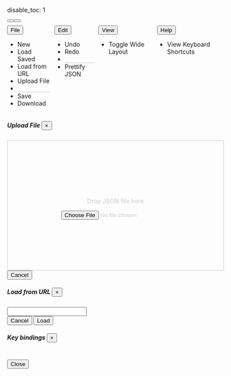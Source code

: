 disable_toc: 1

<script src="../../scripts/editor.bundle.js"></script>
<script src="../../scripts/lottie_explain.js"></script>
<style>
.schema-type {
    color: #998;
    font-style: italic;
}

.schema-type i {
    margin-right: 5px;
    font-style: normal;
}

.tab-content {
    margin: 1em 0;
}

.drop-area {
    border: 1px solid #ccc;
    color: #ccc;
    min-height: 300px;
    display: flex;
    justify-content: center;
    align-items: center;
    flex-flow: column;
}

#editor_area {
    display: flex;
    flex-flow: row wrap;
}

#editor_area > div:first-child {
    margin-bottom: 1ex;
    margin-right: 1ex;
}

.playback-controls {
    display: flex;
}

.player-wrapper {
    max-width:100%;
    width: 512px;
}

.cm-editor:focus-within {
    outline: 2px solid #3daee9 !important;
}

#editor_parent > .cm-editor > .cm-scroller {
    height: 80vh;
}

#editor_parent .cm-scroller {
    overflow: auto;
    resize: vertical;
}

#editor_parent {
    position: relative;
}

body.wide .editor-side {
    width: calc(100% - 512px - 1em);
}

.editor-side {
    width: 100%;
}

body.wide .container {
    width: 100vw;
    margin: 0;
    padding: 0;
}


#editor_parent > #info_box {
    display: none;
    border: 5px solid #555;
    border-radius: 6px;
    padding: 5px;
    background: white;
    color: black;
    font-style: normal;
    word-break: normal;
}


.cm-editor > .tooltip-info-box
{
    background: none;
    border: none;
}

#info_box
{
    border: 5px solid #555;
    border-radius: 6px;
    padding: 5px;
    background: white;
    color: black;
    font-style: normal;
    word-break: normal;
}

.cm-editor > .tooltip-info-box > .cm-tooltip-arrow:after {
    border-top-color: #555;
}

#info_box input[type="color"]
{
    display: block;
    padding: 0;
    width: 96px;
    height: 48px;
    margin-top: 1ex;
}

.action-menu {
    display: flex;
    gap: 10px;
}
.action-menu .dropdown-menu > li > a {
    cursor: pointer;
    user-select: none;
}
.dropdown-divider {
    border-bottom: 1px solid #ccc;
}

</style>
<div class="alert alert-danger" role="alert" style="display: none" id="error_alert"></div>
<div class="alert alert-primary" role="alert" style="display: none" id="loading_alert">
    <div class="spinner-border" role="status"></div>
    Loading...
</div>

<div id="editor_area">
    <div class="player-wrapper">
        <div class="alpha_checkered" id="lottie_target"></div>
        <div class="playback-controls">
            <button onclick="toggle_playback(this)" class="btn btn-primary btn-sm" title="Pause">
                <i class="fa-solid fa-pause"></i>
            </button>
            <button onclick="toggle_playback_controls()" class="btn btn-secondary btn-sm" title="Toggle Playback Controls">
                <i class="fa-solid fa-sliders"></i>
            </button>
            <input type="range" class="form-control" id="frame_slider" oninput="update_frame(this.value)" style="display: none"/>
            <input type="number" id="frame_edit" oninput="update_frame(this.value)" style="display: none"/>
        </div>
    </div>
    <div class="editor-side">
        <div class="action-menu">
            <div class="dropdown">
                <button class="btn btn-secondary btn-sm dropdown-toggle" type="button" id="btn_menu_file" data-toggle="dropdown" aria-haspopup="true" aria-expanded="false">
                    File
                </button>
                <ul class="dropdown-menu" aria-labelledby="btn_menu_file">
                    <li><a class="dropdown-item" onclick="action_new()"><i class="fa-solid fa-file"></i> New</a></li>
                    <li><a class="dropdown-item" onclick="action_load()"><i class="fa-solid fa-cloud-arrow-down"></i> Load Saved</a></li>
                    <li><a class="dropdown-item" data-toggle="modal" data-target="#modal_url">
                        <i class="fa-solid fa-arrow-up-right-from-square"></i> Load from URL
                    </a></li>
                    <li><a class="dropdown-item" data-toggle="modal" data-target="#modal_file">
                        <i class="fa-solid fa-upload"></i> Upload File
                    </a></li>
                    <li class="dropdown-divider"></li>
                    <li><a class="dropdown-item" onclick="action_save()"><i class="fa-solid fa-floppy-disk"></i> Save</a></li>
                    <li><a class="dropdown-item" onclick="action_download()"><i class="fa-solid fa-download"></i> Download</a></li>
                </ul>
            </div>
            <div class="dropdown">
                <button class="btn btn-secondary btn-sm dropdown-toggle" type="button" id="btn_menu_edit" data-toggle="dropdown" aria-haspopup="true" aria-expanded="false">
                    Edit
                </button>
                <ul class="dropdown-menu" aria-labelledby="btn_menu_edit">
                    <li><a class="dropdown-item" onclick="CodeMirrorWrapper.undo(editor)"><i class="fa-solid fa-rotate-left"></i> Undo</a></li>
                    <li><a class="dropdown-item" onclick="CodeMirrorWrapper.redo(editor)"><i class="fa-solid fa-rotate-right"></i> Redo</a></li>
                    <li class="dropdown-divider"></li>
                    <li><a class="dropdown-item" onclick="pretty()"><i class="fa-solid fa-indent"></i> Prettify JSON</a></li>
                </ul>
            </div>
            <div class="dropdown">
                <button class="btn btn-secondary btn-sm dropdown-toggle" type="button" id="btn_menu_edit" data-toggle="dropdown" aria-haspopup="true" aria-expanded="false">
                    View
                </button>
                <ul class="dropdown-menu" aria-labelledby="btn_menu_edit">
                    <li><a class="dropdown-item" onclick="document.body.classList.toggle('wide')">
                        <i class="fa-solid fa-arrows-left-right"></i> Toggle Wide Layout
                    </a></li>
                </ul>
            </div>
            <div class="dropdown">
                <button class="btn btn-secondary btn-sm dropdown-toggle" type="button" id="btn_menu_edit" data-toggle="dropdown" aria-haspopup="true" aria-expanded="false">
                    Help
                </button>
                <ul class="dropdown-menu" aria-labelledby="btn_menu_edit">
                    <li><a class="dropdown-item" data-toggle="modal" data-target="#modal_key_bindings">
                        <i class="fa-solid fa-keyboard"></i> View Keyboard Shortcuts
                    </a></li>
                </ul>
            </div>
        </div>
        <div id="editor_parent">
            <div id="info_box">
                <div class="info_box_details"></div>
                <div class="info_box_lottie alpha_checkered"></div>
                <div class="info_box_buttons" style="display: none" data-toggle="buttons">
                    <label class="btn btn-primary btn-sm" id="btn_center_lottie" title="Show items centered in the preview">
                        <input type="radio" name="options" autocomplete="off"> Fit in View
                    </label>
                    <label class="btn btn-primary btn-sm" id="btn_reset_view" title="Show items as they appear on the file">
                        <input type="radio" name="options" autocomplete="off"> Normal View
                    </label>
                </div>
            </div>
        </div>
    </div>
</div>
<div class="modal fade" id="modal_file" tabindex="-1" role="dialog" aria-hidden="true">
    <div class="modal-dialog" role="document">
        <div class="modal-content">
            <div class="modal-header">
                <h5 class="modal-title">
                    Upload File
                    <button type="button" class="close" data-dismiss="modal" aria-label="Close" />
                        <span aria-hidden="true">&times;</span>
                    </button>
                </h5>
            </div>
            <div class="modal-body">
                <div class="drop-area" ondrop="lottie_drop_input(event);" ondragover="event.preventDefault();">
                    <p>Drop JSON file here</p>
                    <input type="file" onchange="lottie_file_input(event);" class="form-control-file" />
                </div>
            </div>
            <div class="modal-footer">
                <button type="button" class="btn btn-secondary" data-dismiss="modal" id="dismiss_file_modal">Cancel</button>
            </div>
        </div>
    </div>
</div>
<div class="modal fade" id="modal_url" tabindex="-1" role="dialog" aria-hidden="true">
    <div class="modal-dialog" role="document">
        <div class="modal-content">
            <div class="modal-header">
                <h5 class="modal-title">
                    Load from URL
                    <button type="button" class="close" data-dismiss="modal" aria-label="Close" />
                        <span aria-hidden="true">&times;</span>
                    </button>
                </h5>
            </div>
            <div class="modal-body">
                <input type="text" id="input_from_url" class="form-control" />
            </div>
            <div class="modal-footer">
                <button type="button" class="btn btn-secondary" data-dismiss="modal">Cancel</button>
                <button type="button" class="btn btn-primary" data-dismiss="modal"
                    onclick="lottie_url_input(document.getElementById('input_from_url').value)">Load</button>
            </div>
        </div>
    </div>
</div>

<div class="modal fade" id="modal_key_bindings" tabindex="-1" role="dialog" aria-hidden="true">
    <div class="modal-dialog" role="document">
        <div class="modal-content">
            <div class="modal-header">
                <h5 class="modal-title">
                    Key bindings
                    <button type="button" class="close" data-dismiss="modal" aria-label="Close" />
                        <span aria-hidden="true">&times;</span>
                    </button>
                </h5>
            </div>
            <div class="modal-body">
                <table id="key_bindings"></table>
            </div>
            <div class="modal-footer">
                <button type="button" class="btn btn-secondary" data-dismiss="modal">Close</button>
            </div>
        </div>
    </div>
</div>

<script>
    function input_error(e, safe = false)
    {
        error_container.style.display = "block";
        loading_div.style.display = "none";
        clear_element(error_container);
        error_container.appendChild(document.createTextNode(safe ? e : "Could not load input!"));
        console.error(e);
    }

    function input_start()
    {
        error_container.style.display = "none";
        loading_div.style.display = "block";
    }

    function lottie_file_input(ev)
    {
        input_start();
        lottie_receive_files(ev.target.files);
    }

    function lottie_receive_files(files)
    {
        for ( var i = 0; i < files.length; i++ )
        {
            var file = files[i];
            if ( file.type.match("application/json") )
            {
                var reader = new FileReader();

                reader.onload = function(e2)
                {
                    lottie_string_input(e2.target.result);
                    document.getElementById("dismiss_file_modal").click();
                };

                reader.readAsText(file);
                return;
            }
        }

        input_error("Not a JSON file", true);
    }

    function lottie_drop_input(ev)
    {
        ev.preventDefault();

        if (ev.dataTransfer.items)
        {
            input_start();
            lottie_receive_files(
                Array.from(ev.dataTransfer.items)
                .filter(i => i.kind === 'file')
                .map(i => i.getAsFile())
            );
        }
    }

    function lottie_url_input(url)
    {
        input_start();
        fetch(url)
        .then(r => r.json())
        .then(set_editor_json)
        .catch(input_error);
    }

    function set_editor_json(data)
    {
        lottie_string_input(JSON.stringify(data, undefined, 4));
    }

    function update_player_from_editor()
    {
        var load_ok = true;
        var lottie;
        var json_data = editor.state.doc.toString();

        tree_state.begin_load(editor);

        try {
            lottie = JSON.parse(json_data);
        } catch ( json_error ) {
            // Fall back to actual JS notation, which is more forgiving
            try {
                lottie = Function("return " + json_data)();
            } catch(e) {
                load_ok = false;
                tree_state.load_error(editor);
            }
        }

        if ( load_ok )
        {
            lottie_player.lottie = lottie;
            frame_slider.min = frame_edit.min = lottie.ip;
            frame_slider.max = frame_edit.max = lottie.op;
            lottie_player.reload();
            frame_slider.value = frame_edit.value = Math.round(lottie_player.anim.currentFrame);
            lottie_player.anim.addEventListener("enterFrame", (ev) => {
                frame_slider.value = frame_edit.value = Math.round(ev.currentTime);
            });
            worker.postMessage({type: "update", lottie: lottie});
        }
    }

    function update_frame(value)
    {
        value = Number(value);
        if ( value != Math.round(lottie_player.anim.currentFrame) )
            lottie_player.go_to_frame(value);
    }

    function pretty()
    {
        set_editor_json(lottie_player.lottie);
    }

    function lottie_string_input(data)
    {
        editor.dispatch({
            changes: {from: 0, to: editor.state.doc.length, insert: data}
        });

        error_container.style.display = "none";
        loading_div.style.display = "none";
    }

    function json_path_from_node(node, path)
    {
        while ( node.name != "JsonText" )
        {
            if ( node.name == "PropertyName" )
            {
                var prop = editor.state.sliceDoc(node.from + 1, node.to - 1);
                path.unshift(prop);
                node.parent();
                node.parent();
            }
            else if ( node.name == "Property" )
            {
                node.firstChild();
            }
            else
            {
                if ( node.node.parent.name == "Array" )
                {
                    var index = -1;
                    while ( node.prevSibling() )
                        index++;

                    path.unshift(Math.max(0, index));
                }
                node.parent();
            }
        }
    }

    function json_path_from_pos(pos)
    {
        var tree = CodeMirrorWrapper.ensureSyntaxTree(editor.state);
        var cur = tree.cursorAt(pos);
        var path = [];
        var starting_token = cur.node;
        json_path_from_node(cur, path);
        return [path, starting_token];
    }

    function on_worker_message(ev)
    {
        switch ( ev.data.type )
        {
            case "error":
                console.error(ev.data.message);
                break;
            case "schema_loaded":
                tree_state.set_schema(Object.assign(new SchemaData(), ev.data.schema));
                tree_state.load_expressions(ev.data.expressions)
                if ( lottie_player.lottie )
                    worker.postMessage({type: "update", lottie: lottie_player.lottie});
                break;
            case "result":
                tree_state.end_load(editor, ev.data.result);
                break;
            default:
                console.warn("Unknown worker message", ev.data);
                break;
        }
    }

    class TreeResultVisitor
    {
        constructor(schema)
        {
            this.lint_errors = [];
            this.decorations = [];
            this.schema = schema;
        }

        visit(node, result, json, path = [])
        {
            if ( !node || !result )
                return false;

            if ( node.name == "JsonText" )
            {
                this.visit(node.firstChild, result, json, path);
                return false;
            }

            if ( node.name == "Object" )
            {
                this.on_object(node, result, json, path);

                for ( let prop_node of node.getChildren("Property") )
                {
                    let name_node = prop_node.getChild("PropertyName");
                    if ( !name_node )
                        continue;

                    let name = editor.state.sliceDoc(name_node.from + 1, name_node.to - 1);
                    if ( name in result.children )
                    {
                        let prop_result = result.children[name];
                        this.on_property(name, name_node, prop_node, prop_result, result, path);
                        if ( name == "ty" && prop_result.const )
                            this.on_ty_value(prop_node.lastChild, prop_result, result)
                        else
                            this.visit(prop_node.lastChild, prop_result, json[name], path.concat([name]));
                    }
                    else
                    {
                        this.on_unknown_property(name, name_node, prop_node, path.concat([name]));
                    }
                }

                return true;
            }
            else if ( node.name == "Array" && node.firstChild )
            {
                this.on_array(node, result, json, path);
                var index = 0;
                var cur = node.firstChild.cursor();
                // first child is [
                while ( cur.nextSibling() )
                {
                    if ( !(index in result.children) )
                        break;

                    if ( this.visit(cur.node, result.children[index], json[index], path.concat([index])) )
                        index += 1;
                }
                return true;
            }
            else if (
                node.name == "True" || node.name == "False" ||
                node.name == "Null" || node.name == "Number" ||
                node.name == "String"
            )
            {
                this.on_value(node, result, json, path);
                return true;
            }

            return false;
        }

        on_ty_value(node, prop_result, object_result)
        {
            this.add_lint_errors(node, prop_result);
            let schema = this.schema;
            let deco = CodeMirrorWrapper.Decoration.mark({
                class: "info_box_trigger",
                info_box: () => TreeResultVisitor.ty_info_box(
                    editor, schema, node, prop_result, object_result
                ),
            });
            this.decorations.push(deco.range(node.from, node.to));
        }

        lint_error(node, severity, message)
        {
            let error = {
                from: node.from,
                to: node.to,
                severity: severity,
                message: message,
            };
            if ( message.indexOf("<") != -1 )
            {
                error.renderMessage = function() {
                    let span = document.createElement("span");
                    span.innerHTML = message;
                    return span;
                };
            }
            this.lint_errors.push(error);
        }

        add_lint_errors(node, result, path)
        {
            if ( !node || !result )
                return;

            for ( let issue of new Set(result.issues) )
                this.lint_error(node, "error", issue);

            for ( let issue of new Set(result.warnings) )
                this.lint_error(node, "warning", issue);
        }

        on_object(node, result, json, path)
        {
            this.add_lint_errors(node.firstChild, result);
            this.add_lint_errors(node.lastChild, result);

            if ( result.description && result.title.length > 1 )
            {
                let widget;
                let pos = node.firstChild.to;
                if ( result.group == "helpers" && result.cls == "color" )
                    widget = new ColorSchemaWidget(path, result, json, this.schema, pos, node);
                else
                    widget = new SchemaTypeWidget(path, result, json, this.schema, pos);
                let deco = CodeMirrorWrapper.Decoration.widget({
                    widget: widget,
                    side: 1
                });
                this.decorations.push(deco.range(pos));
            }
        }

        on_property(name, name_node, prop_node, prop_result, obj_result, path)
        {
            this.add_lint_errors(name_node, prop_result.key);

            if ( prop_result.key )
            {
                let schema = this.schema;
                let deco = CodeMirrorWrapper.Decoration.mark({
                    class: "info_box_trigger",
                    info_box: (pos) => TreeResultVisitor.property_info_box(
                        pos, editor, schema, name_node, obj_result, prop_result
                    ),
                });
                this.decorations.push(deco.range(name_node.from, name_node.to));

                let value_node = prop_node.lastChild;
                if ( name == "x" && value_node.name == "String" )
                {
                    let code = editor.state.sliceDoc(value_node.from, value_node.to);
                    let widget = new EditExpressionWidget(path, code, value_node);
                    let deco = CodeMirrorWrapper.Decoration.widget({
                        widget: widget,
                        info_box: widget.show_info_box.bind(widget),
                        side: 1
                    });
                    this.decorations.push(deco.range(value_node.from));
                }
            }

        }

        on_unknown_property(name, name_node, prop_node, path)
        {
            this.lint_error(name_node, "warning", `Unknown Property <code>${name}</code>`);
        }

        on_value(node, result, json, path)
        {
            this.add_lint_errors(node, result);
            if ( result.const )
            {
                let schema = this.schema;
                let deco = CodeMirrorWrapper.Decoration.mark({
                    class: "info_box_trigger",
                    info_box: (pos) => TreeResultVisitor.enum_info_box(
                        pos, editor, schema, node, result
                    ),
                });
                this.decorations.push(deco.range(node.from, node.to));
            }
        }

        on_array(node, result, json, path)
        {
            this.on_object(node, result, json, path);
        }

        static property_info_box(pos, view, schema, node, obj_result, prop_result)
        {
            let box = new InfoBoxContents(null, schema);
            box.property(obj_result, prop_result);
            TreeResultVisitor.show_info_box(pos, view, box, node);
        }

        static ty_info_box(view, schema, node, prop_result, object_result)
        {
            let box = new InfoBoxContents(null, schema);
            box.ty_value(object_result, prop_result, view.state.sliceDoc(node.from, node.to));
            TreeResultVisitor.show_info_box(node.from, view, box, node);
        }

        static enum_info_box(pos, view, schema, node, result)
        {
            let box = new InfoBoxContents(null, schema);
            box.enum_value(result, view.state.sliceDoc(node.from, node.to));
            TreeResultVisitor.show_info_box(pos, view, box, node);
        }

        static show_info_box(pos, view, box, node)
        {
            info_box.show_with_contents(null, box.element, box, 0, 0);
            tree_state.show_info_box_tooltip(pos);
        }
    }

    class TreeState
    {
        constructor()
        {
            this.schema = null;
            this.lint_errors = [];
            this.decorations = [];
            this.validation_result = null;
            this.clear_info_effect = CodeMirrorWrapper.StateEffect.define();
            this.load_info_effect = CodeMirrorWrapper.StateEffect.define();
            this.update_tooltip_effect = CodeMirrorWrapper.StateEffect.define();
            this.expression_completions = [];
            this.macro_completions = [];

            let self = this;

            this.decoration_field = CodeMirrorWrapper.StateField.define({
                create()
                {
                    return CodeMirrorWrapper.Decoration.none;
                },

                update(value, transaction)
                {
                    for ( let effect of transaction.effects)
                    {
                        if ( effect.is(self.clear_info_effect) )
                            value = CodeMirrorWrapper.Decoration.none;
                        else if ( effect.is(self.load_info_effect) )
                            value = CodeMirrorWrapper.Decoration.set(self.decorations, true);
                    }

                    return value;
                },

                provide: f => CodeMirrorWrapper.EditorView.decorations.from(f)

            });
            this.info_box_field = CodeMirrorWrapper.StateField.define({
                create() { return []; },

                update(value, transaction)
                {
                    for ( let effect of transaction.effects)
                    {
                        if ( effect.is(self.update_tooltip_effect) )
                        {
                            if ( effect.value )
                                return [effect.value];
                            else
                                return [];
                        }
                    }

                    return value;
                },

                provide: f => CodeMirrorWrapper.showTooltip.computeN([f], state => state.field(f))
            });
        }

        extensions()
        {
            return [
                this.decoration_field,
                this.info_box_field,
            ]
        }

        begin_load(view)
        {
            this.lint_errors = [];
            this.decorations = [];
            view.dispatch({effects: [this.clear_info_effect.of()]});
        }

        end_load(view, result)
        {
            this.validation_result = result;

            let tree = CodeMirrorWrapper.ensureSyntaxTree(view.state, undefined, 2000);
            if ( tree )
            {
                let visitor = new TreeResultVisitor(this.schema);
                visitor.visit(tree.topNode, result, lottie_player.lottie);
                this.lint_errors = visitor.lint_errors;
                this.decorations = visitor.decorations;

                this.get_syntax_errors(tree);
            }
            else
            {
                this.lint_errors = [];
            }

            view.dispatch(CodeMirrorWrapper.setDiagnostics(view.state, this.lint_errors));

            view.dispatch({effects: [this.load_info_effect.of({result: result})]});
        }

        load_error(view)
        {
            this.end_load(view, this.validation_result);
        }

        get_syntax_errors(tree)
        {
            tree.topNode.cursor().iterate(this.add_syntax_error.bind(this));
        }

        add_syntax_error(node)
        {
            if ( node.type.isError )
                this.lint_errors.push({
                    from: node.from == node.to && node.from > 0 ? node.from -1 : node.from,
                    to: node.to,
                    severity: "error",
                    message: "Invalid JSON"
                });
            return true;
        }

        add_expr_function(name, def)
        {
            if ( !Array.isArray(def) )
                def = [def];

            for ( let d of def )
            {
                let syn = "";
                if ( d.params )
                    syn = d.params.map(p => p.name).join(", ");

                let data = {
                    label: name,
                    type: "function",
                    detail: "(" + syn + ")"
                };

                if ( d.description )
                    data.info = d.description;
                else if ( d.return && d.return.description )
                    data.info = d.return.description;

                this.expression_completions.push(data);
            }
        }

        add_expr_builtin(name, value)
        {
            this.expression_completions.push({
                label: name,
                type: "namespace",
            });

            for ( let [n, d] of Object.entries(Object.getOwnPropertyDescriptors(value)) )
            {
                if ( n.indexOf("(") != -1 )
                    continue;

                let is_func = typeof d.value == "function";

                this.expression_completions.push({
                    label: "Math." + n,
                    type: is_func ? "function" : "constant",
                    detail: is_func ? "()" : "",
                });

            }
        }

        load_expressions(expr_schema)
        {
            for ( let [n, v] of Object.entries(expr_schema.variables) )
            {
                let data = {
                    label: n,
                    type: "variable"
                };
                if ( v.description )
                    data.info = v.description;
                this.expression_completions.push(data);
            }

            for ( let [n, v] of Object.entries(expr_schema.functions) )
                this.add_expr_function(n, v);

            for ( let [n, v] of Object.entries(expr_schema.aliases) )
                this.add_expr_function(n, expr_schema.functions[v]);

            this.add_expr_builtin("Math", Math);
        }

        hide_tooltip()
        {
            editor.dispatch({effects: [this.update_tooltip_effect.of(null)]});
        }

        show_info_box_tooltip(pos, options = {})
        {
            let tooltip = {
                pos: pos,
                above: true,
                arrow: true,
                ...options,
                create: () => {
                    let div = document.createElement("div");
                    info_box.element.setAttribute("style", "");
                    div.appendChild(info_box.element);
                    div.classList.add("tooltip-info-box");
                    return {dom: div};
                }
            }

            editor.dispatch({effects: [this.update_tooltip_effect.of(tooltip)]});
        }

        set_schema(schema)
        {
            this.schema = schema;
            this.schema.root = null; // not needed

            let template_builder = new TemplateFromSchemaBuilder(schema);
            for ( let name of Object.keys(schema.schema.$defs.layers) )
            {
                if ( name.endsWith("-layer") )
                    this.add_schema_completion(template_builder, name, "#/$defs/layers/" + name);
            }

            let avoid = new Set([
                "base-stroke", "gradient", "modifier", "repeater-transform", "shape-element",
                "shape-list", "shape",
            ]);

            for ( let name of Object.keys(schema.schema.$defs.shapes) )
            {
                if ( ! avoid.has(name) )
                    this.add_schema_completion(template_builder, name == "transform" ? "transform_shape" : name, "#/$defs/shapes/" + name);
            }

            this.add_schema_completion(template_builder, "transform", "#/$defs/helpers/transform");

            this.add_property_macro(template_builder, "value", 0);
            this.add_property_macro(template_builder, "vector", [0, 0]);
            this.add_property_macro(template_builder, "color", [0, 0, 0]);
        }

        add_property_macro(template_builder, name, value, descr)
        {
            let template = {
                a: 0,
                k: value
            };
            this.add_macro_completion(name, template);

            template = {
                a: 1,
                k: [
                    template_builder.keyframe_value(value),
                    {
                        t: 0,
                        s: Array.isArray(value) ? value : [value],
                    },
                ]
            };
            this.add_macro_completion(name, template, undefined, "(animated)");
            this.add_macro_completion(name, template_builder.keyframe_value(value), undefined, "keyframe");
        }

        add_schema_completion(template_builder, name, ref)
        {
            let data = template_builder.ref_data(ref);
            let template = template_builder.data_to_template(data);
            this.add_macro_completion(name.replace("-", "_"), template, data.description);
        }

        add_macro_completion(name, template, description, detail)
        {
            let lines = JSON.stringify(template, undefined, 4).split("\n");
            this.macro_completions.push({
                label: name,
                type: "type",
                detail: detail,
                info: description,
                lines: lines,
                apply: apply_long_completion
            })
        }

        macro_autocomplete(context)
        {
            let word = context.matchBefore(/\w*/)
            if ( word.from == word.to && !context.explicit )
                return null;

            return {
                from: word.from,
                options: this.macro_completions
            }
        }
    }

    function indent_at(state, pos)
    {
        let line = state.doc.lineAt(pos);
        return "\n" + line.text.match(/^\s*/)[0];
    }

    function apply_long_completion(view, completion, from, to)
    {
        let lines = completion.lines;
        let text = lines.join(indent_at(view.state, from));

        view.dispatch(CodeMirrorWrapper.insertCompletionText(view.state, text, from, to));
    }

    class TemplateFromSchemaBuilder
    {
        constructor(schema)
        {
            this.schema = schema;
            this.data_cache = {};
        }

        ref_data(ref)
        {
            if ( ref in this.data_cache )
                return this.data_cache[ref];

            let data = {};
            switch ( ref )
            {
                case "#/$defs/animated-properties/position":
                case "#/$defs/animated-properties/multi-dimensional":
                    data = this.prop_schema([0, 0]);
                    break;
                case "#/$defs/animated-properties/color-value":
                    data = this.prop_schema([0, 0, 0]);
                    break;
                case "#/$defs/animated-properties/value":
                    data = this.prop_schema(0);
                    break;
                case "#/$defs/animated-properties/position-keyframe":
                case "#/$defs/animated-properties/keyframe":
                    data = this.keyframe_schema([0, 0]);
                    break;
                case "#/$defs/helpers/transform":
                    this.item_data(this.schema.get_ref_data(ref), data);
                    data.properties.o = this.prop_schema(100);
                    data.properties.r = this.prop_schema(0);
                    data.properties.p = this.prop_schema([0, 0]);
                    data.required = ["a", "p", "s", "r", "o"];
                    break;
                default:
                    this.item_data(this.schema.get_ref_data(ref), data);
                    break;
            }
            this.data_cache[ref] = data;
            return data;
        }

        prop_schema(value)
        {
            return {
                "const": {
                    a: 0,
                    k: value,
                }
            }
        }

        keyframe_value(value)
        {
            return {
                t: 0,
                s: Array.isArray(value) ? value : [value],
                o: {x: [0], y: [0]},
                i: {x: [1], y: [1]},
            }
        }

        item_data(obj, out)
        {
            if ( obj.const !== undefined )
            {
                out.const = obj.const;

                if ( obj.description )
                    out.description = obj.description;

                return;
            }

            if ( obj.allOf )
                for ( let s of obj.allOf )
                    this.item_data(s, out)

            if ( obj.if )
            {
                this.item_data(obj.if, out);
                this.item_data(obj.then, out);
            }

            if ( obj.$ref )
                this.merge_data(out, this.ref_data(obj.$ref));


            if ( obj.description )
                out.description = obj.description;

            if ( obj.properties )
            {
                if ( !out.properties )
                    out.properties = {};

                for ( let [name, prop] of Object.entries(obj.properties) )
                {
                    if ( !(name in out) )
                        out.properties[name] = {};
                    this.item_data(prop, out.properties[name]);
                }
            }

            switch ( obj.type )
            {
                case "number":
                case "integer":
                    out.default = 0;
                    break;
                case "string":
                    out.default = {};
                    break;
                case "boolean":
                    out.default = false;
                    break;
                case "array":
                    obj.default = [];
                    break;
            }

            if ( obj.default !== undefined )
                out.default = obj.default;

            if ( obj.required )
            {
                if ( !out.required )
                    out.required = [];
                out.required = out.required.concat([...obj.required]);
            }
        }

        merge_data(dest, other)
        {
            if ( dest.description === undefined )
                dest.description = other.description;

            if ( dest.const === undefined && other.const !== undefined )
            {
                dest.const = other.const;
                return;
            }

            if ( dest.default === undefined )
                dest.default = other.default;

            if ( other.properties )
            {
                if ( !dest.properties )
                    dest.properties = {};

                for ( let [name, prop] of Object.entries(other.properties) )
                {
                    if ( !(name in dest.properties) )
                        dest.properties[name] = {};

                    this.merge_data(dest.properties[name], prop);
                }
            }


            if ( other.required )
            {
                if ( !dest.required )
                    dest.required = [];
                dest.required = dest.required.concat([...other.required]);
            }
        }

        data_to_template(data)
        {
            if ( data.template )
                return data.template;

            if ( data.const !== undefined )
                return data.template = data.const;

            if ( data.default !== undefined )
                return data.template = data.default;

            data.template = {};

            if ( data.required )
            {
                for ( let name of new Set(data.required) )
                    data.template[name] = this.data_to_template(data.properties[name]);
            }

            return data.template;
        }
    }

    function inspect_tree(node)
    {
        let children = [];
        let name = node.name;

        if ( node.firstChild() )
        {
            while ( true )
            {
                children.push(inspect_tree(node));
                if ( !node.nextSibling() )
                    break;
            }
            node.parent()
        }

        return { [name]: children };
    }

    function autocomplete_cmp(a, b)
    {
        if ( a.boost != b.boost )
        {
            if ( a.boost < b.boost )
                return 1;

            if ( a.boost > b.boost )
                return -1;
        }

        if ( a.label < b.label )
            return -1;

        if ( a.label > b.label )
            return 1;

        return 0;
    }

    function autocomplete(context)
    {
        if ( !tree_state.validation_result )
            return null;

        let tree = CodeMirrorWrapper.ensureSyntaxTree(context.state);
        let cur = tree.cursorAt(context.pos);
        let from = context.pos;
        let to = context.pos;
        let in_prop = false;
        let prop_prefix = "";

        if ( cur.name == "Property" )
        {
            cur.firstChild();
            if ( cur.nextSibling() )
            {
                if ( !cur.type.isError )
                    return null;
                cur.prevSibling();
            }
        }

        if ( cur.name == "PropertyName" )
        {
            from = cur.from;
            to = cur.to;
            cur.parent()
            cur.parent();
            prop_prefix = context.state.sliceDoc(from + 1, to);
            if ( prop_prefix.endsWith("\"") )
                prop_prefix = prop_prefix.substr(0, prop_prefix.length - 1);

            in_prop = true;
        }
        else if ( !context.explicit )
        {
            return null;
        }

        if ( cur.name != "Object" )
            return null;

        let before = context.state.sliceDoc(0, context.pos);
        if ( !in_prop )
        {
            let obj_token = before.search(/[{,][^:{},]*$/);
            if ( obj_token == -1 )
                return null;

            let unmatched_quote = before.substr(obj_token).indexOf('"');
            if ( unmatched_quote != -1 )
            {
                from = unmatched_quote + obj_token;
                prop_prefix = before.substr(from+1);
            }
        }
        else if ( before.search(/:[^,]*$/) != -1 )
        {
            return null;
        }

        let path = [];
        json_path_from_node(cur.node.cursor(), path);

        let object_data = descend_validation_path(tree_state.validation_result, path);
        if ( !object_data.length )
            return null;

        let all_props = Object.keys(object_data[0].all_properties);
        if ( !all_props.length )
            return null;

        let keys_already_present = new Set();
        cur.firstChild();
        while ( cur.nextSibling() )
        {
            if ( cur.name == "Property" )
            {
                cur.firstChild();
                keys_already_present.add(context.state.sliceDoc(cur.from + 1, cur.to - 1));
                cur.parent();
            }
        }

        let matching_props = [];

        for ( let prop of all_props )
        {
            let boost = prop_prefix && prop.startsWith(prop_prefix) ? 1 : 0;
            if ( !keys_already_present.has(prop) || boost )
                matching_props.push({
                    label: prop,
                    apply: '"' + prop + '"' + (in_prop ? "" : ": "),
                    boost: boost,
                    type: "variable",
                    detail: object_data[0].all_properties[prop].title,
                    info: object_data[0].all_properties[prop].description,
                });
        }

        if ( !matching_props.length )
            return null;

        matching_props.sort(autocomplete_cmp);

        return {
            from: from,
            to: to,
            filter: false,
            options: matching_props
        };
    }

    class SchemaTypeWidget extends CodeMirrorWrapper.WidgetType
    {
        constructor(path, result, json, schema, pos)
        {
            super();
            this.result = result;
            this.path = path;
            this.path_str = path.join(".");
            this.schema = schema;
            this.lottie = json;
            this.pos = pos;
        }

        eq(other)
        {
            return this.path_str == other.path_str;
        }

        show_info_box(pos)
        {
            let box = new InfoBoxContents(null, this.schema);
            box.result_info_box(this.result, this.lottie, lottie_player.lottie, false);
            info_box.show_with_contents(null, box.element, box, 0, 0);
            tree_state.show_info_box_tooltip(pos);
        }

        toDOM()
        {
            get_validation_links(this.result, this.schema); // updates title

            let span = document.createElement("span");
            span.classList.add("schema-type");
            span.classList.add("info_box_trigger");

            let icon_class = schema_icons[this.result.def] ?? "fas fa-info-circle";
            let icon = document.createElement("i");
            icon.setAttribute("class", icon_class);
            span.appendChild(icon);

            span.appendChild(document.createTextNode(this.result.title));
            span.addEventListener("click", this.on_click.bind(this));

            return span;
        }

        on_click()
        {
            this.show_info_box(this.pos);
        }

        ignoreEvent(ev) { return true; }
    }

    class ColorSchemaWidget extends SchemaTypeWidget
    {
        constructor(path, result, json, schema, pos, node)
        {
            super(path, result, json, schema, pos);
            this.from = node.from;
            this.to = node.to;
        }

        lottie_to_hex(lottie)
        {
            return "#" + lottie.slice(0, 3)
                .map(i => Math.round(Math.min(Math.max(i, 0), 1) * 0xff)
                .toString(16).padStart(2, "0")).join("")
            ;
        }

        hex_to_lottie_lines(hex)
        {
            return ["[", ...[1, 3, 5].map(i =>
                "    " +
                (parseInt(hex.slice(i, i+2), 16) / 255).toFixed(3) +
                (i != 5 ? "," : "")
            ), "]"];
        }

        on_input(ev)
        {
            let lines = this.hex_to_lottie_lines(ev.target.value);
            let text = lines.join(indent_at(editor.state, this.from));

            editor.dispatch({
                changes: {from: this.from, to: this.to, insert: text}
            });
            this.to = this.from + text.length;
        }

        show_info_box(pos)
        {
            let box = new InfoBoxContents(null, this.schema);
            box.result_info_box(this.result, this.lottie, lottie_player.lottie, false, true, false);
            var input = box.add("input", null, {type: "color", value: this.lottie_to_hex(this.lottie)});
            input.addEventListener("input", this.on_input.bind(this));


            info_box.show_with_contents(null, box.element, box, 0, 0);
            tree_state.show_info_box_tooltip(pos);
        }
    }

    class EditExpressionWidget extends CodeMirrorWrapper.WidgetType
    {
        constructor(path, script, node)
        {
            super();
            this.path = path;
            this.script = JSON.parse(script);
            this.path_str = path.join(".");
            this.from = node.from;
            this.to = node.to;
        }

        eq(other)
        {
            return this.path_str == other.path_str;
        }

        toDOM()
        {
            let span = document.createElement("span");
            span.classList.add("schema-type");
            span.classList.add("info_box_trigger");

            let icon = document.createElement("i");
            icon.setAttribute("class", "fas fa-file-code");
            span.appendChild(icon);

            span.title = "Edit Expression";

            return span;
        }

        update_code(update)
        {
            let expr = JSON.stringify(update.state.doc.toString());

            editor.dispatch({
                changes: {from: this.from, to: this.to, insert: expr}
            });
            this.to = this.from + expr.length;
        }

        show_info_box(pos)
        {
            let element = document.createElement("div");

            let title = element.appendChild(document.createElement("strong"));
            let a = title.appendChild(document.createElement("a"));
            a.appendChild(document.createTextNode("Expression"));
            a.setAttribute("href", "/lottie-docs/expressions/");
            title.appendChild(document.createTextNode(" Editor"));

            let lang = CodeMirrorWrapper.javascript();
            let expression_editor = new CodeMirrorWrapper.EditorView({
                state: CodeMirrorWrapper.EditorState.create({
                    extensions: [
                        ...CodeMirrorWrapper.default_extensions,
                        CodeMirrorWrapper.on_change(this.update_code.bind(this)),
                        // Use this instead of override to keep default completions
                        new CodeMirrorWrapper.LanguageSupport(
                            lang.language,
                            [
                                ...lang.support,
                                lang.language.data.of({autocomplete: autocomplete_expression})
                            ],
                        )
                    ]
                }),
                parent: element
            });
            expression_editor.dispatch({
                changes: {from: 0, to: 0, insert: this.script}
            });
            let line = editor.state.doc.lineAt(this.from);
            info_box.show_with_contents(null, element, expression_editor, 0, 0);

            setTimeout(() => {
                expression_editor.focus(),
                expression_editor.dispatch({selection: {anchor: this.script.length}})
            }, 0);

            tree_state.show_info_box_tooltip(
                line.from,
                {
                    arrow: false,
                    above: false,
                }
            );
        }

        ignoreEvent(ev) { return false; }
    }

    function on_click(ev, view)
    {
        let pos = editor.posAtCoords({x: ev.clientX, y: ev.clientY});
        view.state.field(tree_state.decoration_field).between(pos, pos, (from, to, deco) => {
            if ( deco.spec.info_box )
                deco.spec.info_box(pos)
        });
    }

    function action_save()
    {
        localStorage.setItem("editor_lottie", JSON.stringify(lottie_player.lottie));
    }

    function action_load()
    {
        set_editor_json(JSON.parse(localStorage.getItem("editor_lottie")));
    }

    function action_new()
    {
        set_editor_json({
            "v": "5.5.2",
            "fr": 60,
            "ip": 0,
            "op": 60,
            "w": 512,
            "h": 512,
            "ddd": 0,
            "assets": [],
            "fonts": {
                "list": []
            },
            "layers": []
        });
    }

    function action_download()
    {
        download_json(lottie_player.lottie, "lottie.json");
    }

    function autocomplete_expression(context)
    {
        let line = context.state.doc.lineAt(context.pos);
        let before = line.text.slice(line.from, context.pos - line.from);
        let after = line.text.slice(context.pos - line.from);

        let start = before.search(/(\w|\.|\$)*$/);
        if ( start == -1 )
            start = context.pos;
        else
            start += line.from;

        let end = after.search(/(\W|$)/);
        if ( end == -1 )
            end = context.pos;
        else
            end += context.pos;

        if ( start == end && !context.explicit )
            return null;

        return {
            from: start,
            to: end,
            options: tree_state.expression_completions
        };
    }

    function toggle_playback(button)
    {
        if ( lottie_player.autoplay )
        {
            lottie_player.pause();
            button.title = "Play";
            button.firstElementChild.setAttribute("class", "fa-solid fa-play");
        }
        else
        {
            lottie_player.play();
            button.title = "Pause";
            button.firstElementChild.setAttribute("class", "fa-solid fa-pause");
        }
    }

    function toggle_playback_controls()
    {
        if ( frame_slider.style.display == "none" )
        {
            frame_slider.style.display = "block";
            frame_edit.style.display = "block";
        }
        else
        {
            frame_slider.style.display = "none";
            frame_edit.style.display = "none";
        }
    }

    function get_tooltip(state)
    {
        if ( !tree_state.tooltip )
            return [];

        return [tree_state.tooltip]
    }

    let expr_variables = ["$bm_rt", "time", "value", "thisProperty", "thisComp", "thisLayer"];
    let expr_funcs = ["comp", "posterizeTime", "timeToFrames", "framesToTime", "rgbToHsl", "hslToRgb",
        "createPath", "add", "sub", "mul", "div", "mod", "clamp", "normalize", "length", "lookAt",
        "seedRandom", "random", "linear", "ease", "easeIn", "easeOut",
        "degreesToRadians", "radiansToDegrees", "$bm_sum", "sum", "$bm_sub", "$bm_div"
    ];

    let tree_state = new TreeState();

    let frame_slider = document.getElementById("frame_slider");
    let frame_edit = document.getElementById("frame_edit");

    let editor_parent = document.getElementById("editor_parent");
    let editor = new CodeMirrorWrapper.EditorView({
        state: CodeMirrorWrapper.EditorState.create({
            extensions: [
                CodeMirrorWrapper.lintGutter(),
                ...CodeMirrorWrapper.default_extensions,
                CodeMirrorWrapper.json(),
                CodeMirrorWrapper.on_change(update_player_from_editor),
                tree_state.extensions(),
                CodeMirrorWrapper.autocompletion({override: [autocomplete, tree_state.macro_autocomplete.bind(tree_state)]}),
                CodeMirrorWrapper.EditorView.domEventHandlers({click: on_click}),
            ]
        }),
        parent: editor_parent
    });

    let info_box = new InfoBox(document.getElementById("info_box"));
    document.body.addEventListener("click", e => {
        if (
            !e.target.closest(".info_box_trigger") &&
            !info_box.element.contains(e.target)
        )
        {
            info_box.hide();
            tree_state.hide_tooltip();
        }
    });

    const worker = new Worker("../../scripts/explain_worker.js");
    worker.onmessage = on_worker_message;

    var lottie_player = new LottiePlayer("lottie_target", undefined);

    let error_container = document.getElementById("error_alert");
    let loading_div = document.getElementById("loading_alert");

    var data = playground_get_data();
    if ( data )
    {
        if ( data[0] == "{" )
            lottie_string_input(data);
        else
            lottie_url_input(data);
    }
    else
    {
        action_new();
    }

    let key_bindings_parent = document.getElementById("key_bindings");
    let platform = "linux";
    let mod = "Ctrl";
    if ( navigator.platform.indexOf("Mac") != -1 )
    {
        platform = "mac";
        mode = "Cmd";
    }
    else if ( navigator.platform.indexOf("Win") != -1 )
    {
        platform = "win";
    }

    for ( arr of editor.state.field(CodeMirrorWrapper.keymap) )
    {
        for ( key of arr )
        {
            let seq = key[platform] ?? key.key;
            if ( seq && key.run.name )
            {
                let row = key_bindings.appendChild(document.createElement("tr"));
                row.appendChild(document.createElement("th"))
                .appendChild(document.createTextNode(seq.replace("Mod", mod)));

                let cmd = key.run.name.replace(/[A-Z]/g, l => " " + l)
                .replace(/^[a-z]/, l => l.toUpperCase());
                row.appendChild(document.createElement("td"))
                .appendChild(document.createTextNode(cmd));
            }
        }
    }
</script>
